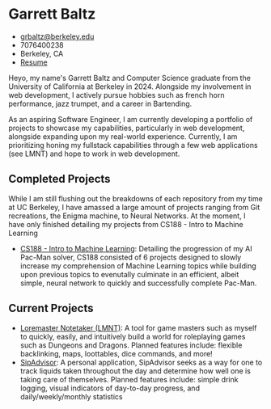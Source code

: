 # Garrett Baltz
- grbaltz@berkeley.edu
- 7076400238
- Berkeley, CA
- [Resume](https://github.com/user-attachments/files/16397489/Resume_Tech_7_26_24.pdf)


Heyo, my name's Garrett Baltz and Computer Science graduate from the University of California at Berkeley in 2024. Alongside my involvement in web development, I actively pursue hobbies such as french horn performance, jazz trumpet, and a career in Bartending. 

As an aspiring Software Engineer, I am currently developing a portfolio of projects to showcase my capabilities, particularly in web development, alongside expanding upon my real-world experience. Currently, I am prioritizing honing my fullstack capabilities through a few web applications (see LMNT) and hope to work in web development.

## Completed Projects
While I am still flushing out the breakdowns of each repository from my time at UC Berkeley, I have amassed a large amount of projects ranging from Git recreations, the Enigma machine, to Neural Networks. At the moment, I have only finished detailing my projects from CS188 - Intro to Machine Learning

- [CS188 - Intro to Machine Learning](https://github.com/grbaltz/cs188-sp23): Detailing the progression of my AI Pac-Man solver, CS188 consisted of 6 projects designed to slowly increase my comprehension of Machine Learning topics while building upon previous topics to evenutally culminate in an efficient, albeit simple, neural network to quickly and successfully complete Pac-Man.

## Current Projects

- [Loremaster Notetaker (LMNT)](https://github.com/grbaltz/LoreMasterNoteTaker):  A tool for game masters such as myself to quickly, easily, and intuitively build a world for roleplaying games such as Dungeons and Dragons. Planned features include: flexible backlinking, maps, loottables, dice commands, and more!
- [SipAdvisor](https://github.com/grbaltz/SipAdvisor): A personal application, SipAdvisor seeks as a way for one to track liquids taken throughout the day and determine how well one is taking care of themselves. Planned features include: simple drink logging, visual indicators of day-to-day progress, and daily/weekly/monthly statistics 
